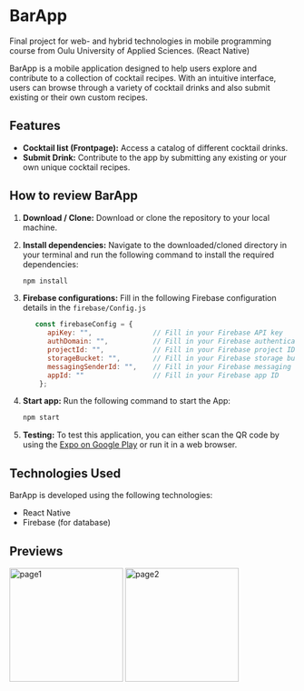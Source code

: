 # BarApp

Final project for web- and hybrid technologies in mobile programming course from Oulu University of Applied Sciences. (React Native)

BarApp is a mobile application designed to help users explore and contribute to a collection of cocktail recipes. With an intuitive interface, users can browse through a variety of cocktail drinks and also submit existing or their own custom recipes.

## Features

- **Cocktail list (Frontpage):** Access a catalog of different cocktail drinks.
- **Submit Drink:** Contribute to the app by submitting any existing or your own unique cocktail recipes.

## How to review BarApp

1. **Download / Clone:** Download or clone the repository to your local machine.
2. **Install dependencies:** Navigate to the downloaded/cloned directory in your terminal and run the following command to install the required dependencies:
    ```sh
    npm install
3. **Firebase configurations:** Fill in the following Firebase configuration details in the `firebase/Config.js`

    ```javascript
       const firebaseConfig = {
          apiKey: "",               // Fill in your Firebase API key
          authDomain: "",           // Fill in your Firebase authentication domain
          projectId: "",            // Fill in your Firebase project ID
          storageBucket: "",        // Fill in your Firebase storage bucket
          messagingSenderId: "",    // Fill in your Firebase messaging sender ID
          appId: ""                 // Fill in your Firebase app ID
        };
    ```

5. **Start app:**  Run the following command to start the App:
    ```sh
    npm start
    
6. **Testing:** To test this application, you can either scan the QR code by using the [Expo on Google Play](https://play.google.com/store/apps/details?id=host.exp.exponent&hl=en_US&pli=1) or run it in a web browser.

## Technologies Used

BarApp is developed using the following technologies:

- React Native
- Firebase (for database)
  
## Previews
<img src="https://github.com/NicoJstudent/BaariApp/assets/127749524/3c2cdc20-b5f8-49bc-9b49-01c26883db2c" alt="page1" width="200">
<img src="https://github.com/NicoJstudent/BaariApp/assets/127749524/c29ab8ac-b527-4b17-99d7-d029a83ea3fe" alt="page2" width="200">
